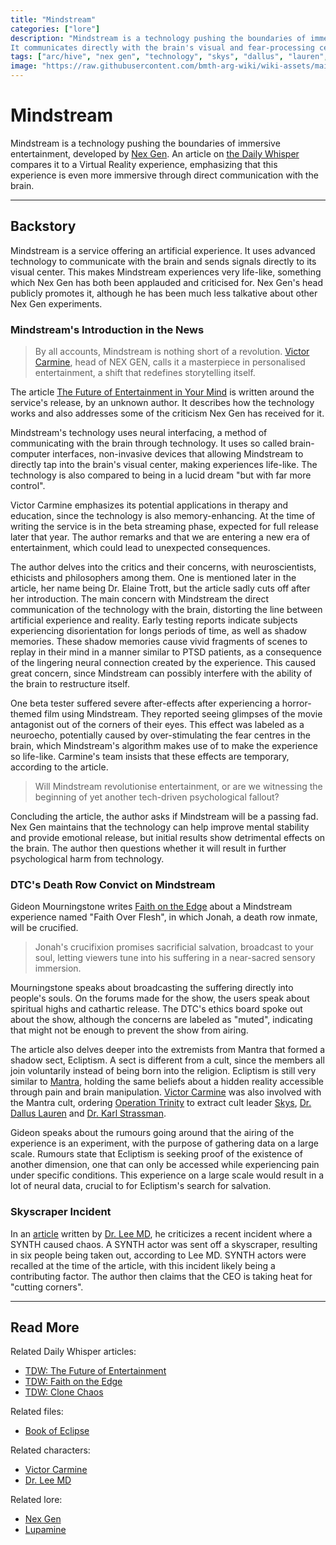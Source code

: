 ```yaml
---
title: "Mindstream"
categories: ["lore"]
description: "Mindstream is a technology pushing the boundaries of immersive entertainment, developed by Nex Gen. 
It communicates directly with the brain's visual and fear-processing centres."
tags: ["arc/hive", "nex gen", "technology", "skys", "dallus", "lauren", "mares", "science", "virtual reality", "victor carmine"]
image: "https://raw.githubusercontent.com/bmth-arg-wiki/wiki-assets/main/lore/webbrowser/dailywhisper/entertainment-300x300.png"
---
```

# Mindstream

Mindstream is a technology pushing the boundaries of immersive entertainment, developed by [Nex Gen](nex-gen-corporation). 
An article on [the Daily Whisper](../website/webbrowser) compares it to a Virtual Reality experience, 
emphasizing that this experience is even more immersive through direct communication with 
the brain.

***

## Backstory

Mindstream is a service offering an artificial experience. It uses advanced technology to communicate with the brain 
and sends signals directly to its visual center. This makes Mindstream experiences very life-like, something which Nex 
Gen has both been applauded and criticised for. Nex Gen's head publicly promotes it, although he has been much less 
talkative about other Nex Gen experiments.

### Mindstream's Introduction in the News

> By all accounts, Mindstream is nothing short of a revolution. [Victor Carmine](../characters/victor-carmine), 
> head of NEX GEN, calls it a masterpiece in personalised entertainment, a shift that redefines storytelling itself.

The article [The Future of Entertainment in Your Mind](../website/tdw-futureentertainment) is written around the service's release, 
by an unknown author. It describes how the technology works and also addresses some of the criticism Nex Gen has received for it.

Mindstream's technology uses neural interfacing, a method of communicating with the
brain through technology. It uses so called brain-computer interfaces, non-invasive devices
that allowing Mindstream to directly tap into the brain's visual center, making experiences
life-like. The technology is also compared to being in a lucid dream "but with far more control".

Victor Carmine emphasizes its potential applications in therapy and education, since the technology is also 
memory-enhancing. At the time of writing the service is in the beta streaming phase, expected for full release 
later that year. The author remarks and that we are entering a new era of entertainment, which could lead to unexpected 
consequences.

The author delves into the critics and their concerns, with neuroscientists, ethicists and philosophers among them. 
One is mentioned later in the article, her name being Dr. Elaine Trott, but the article sadly cuts off after her introduction.
The main concern with Mindstream the direct communication of the technology with the brain, distorting the line between artificial 
experience and reality. Early testing reports indicate subjects experiencing disorientation for longs periods of time, 
as well as shadow memories. These shadow memories cause vivid fragments of scenes to replay in their mind in a manner 
similar to PTSD patients, as a consequence of the lingering neural connection created by the experience. This caused 
great concern, since Mindstream can possibly interfere with the ability of the brain to restructure itself.

One beta tester suffered severe after-effects after experiencing a horror-themed film using Mindstream. They reported 
seeing glimpses of the movie antagonist out of the corners of their eyes. This effect was labeled as a neuroecho, 
potentially caused by over-stimulating the fear centres in the brain, which Mindstream's algorithm makes use of 
to make the experience so life-like. Carmine's team insists that these effects are temporary, according to the article.

> Will Mindstream revolutionise entertainment, or are we witnessing the beginning of yet
another tech-driven psychological fallout?

Concluding the article, the author asks if Mindstream will be a passing fad. Nex Gen maintains that the technology 
can help improve mental stability and provide emotional release, but initial results show detrimental effects on the 
brain. The author then questions whether it will result in further psychological harm from technology.

### DTC's Death Row Convict on Mindstream

Gideon Mourningstone writes [Faith on the Edge](../website/tdw-faithedge) about a Mindstream experience named "Faith Over Flesh", 
in which Jonah, a death row inmate, will be crucified.

> Jonah's crucifixion promises sacrificial salvation, broadcast to your soul, letting viewers tune into his
suffering in a near-sacred sensory immersion.

Mourningstone speaks about broadcasting the suffering directly into people's souls. On the forums made for the show, the 
users speak about spiritual highs and cathartic release. The DTC's ethics board spoke out about the show, although 
the concerns are labeled as "muted", indicating that might not be enough to prevent the show from airing.

The article also delves deeper into the extremists from Mantra that formed a shadow sect, Ecliptism. A sect is different from 
a cult, since the members all join voluntarily instead of being born into the religion. Ecliptism is still very similar 
to [Mantra](mantra), holding the same beliefs about a hidden reality accessible through pain and brain manipulation. 
[Victor Carmine](../characters/victor-carmine) was also involved with the Mantra cult, ordering [Operation Trinity](../for-sof/trinity_document) 
to extract cult leader [Skys](../characters/skys), [Dr. Dallus Lauren](../characters/dallus-lauren) and [Dr. Karl Strassman](../characters/strassman).

Gideon speaks about the rumours going around that the airing of the experience is an experiment, with the purpose of 
gathering data on a large scale. Rumours state that Ecliptism is seeking proof of the existence of another dimension, 
one that can only be accessed while experiencing pain under specific conditions. This experience on a large scale would 
result in a lot of neural data, crucial to for Ecliptism's search for salvation.

### Skyscraper Incident

In an [article](../website/tdw-clonechaos) written by [Dr. Lee MD](../characters/lee-md), he criticizes a recent incident where 
a SYNTH caused chaos. A SYNTH actor was sent off a skyscraper, resulting in six people being taken out, according to Lee MD. 
SYNTH actors were recalled at the time of the article, with this incident likely being a contributing factor. The 
author then claims that the CEO is taking heat for "cutting corners".

***

## Read More

Related Daily Whisper articles:

- [TDW: The Future of Entertainment](../website/tdw-futureentertainment)
- [TDW: Faith on the Edge](../website/tdw-faithedge)
- [TDW: Clone Chaos](../website/tdw-clonechaos)

Related files:

- [Book of Eclipse](../for-sof/book-of-eclipse)

Related characters:

- [Victor Carmine](../characters/victor-carmine)
- [Dr. Lee MD](../characters/lee-md)

Related lore:

- [Nex Gen](nex-gen-corporation)
- [Lupamine](lupamine)
